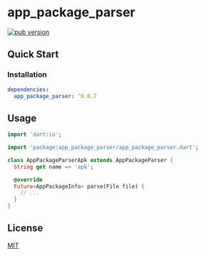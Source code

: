# app_package_parser

[![pub version][pub-image]][pub-url]

[pub-image]: https://img.shields.io/pub/v/app_package_parser.svg
[pub-url]: https://pub.dev/packages/app_package_parser

## Quick Start

### Installation

```yaml
dependencies:
  app_package_parser: ^0.0.7
```

## Usage

```dart
import 'dart:io';

import 'package:app_package_parser/app_package_parser.dart';

class AppPackageParserApk extends AppPackageParser {
  String get name => 'apk';

  @override
  Future<AppPackageInfo> parse(File file) {
    // ...
  }
}
```

## License

[MIT](./LICENSE)